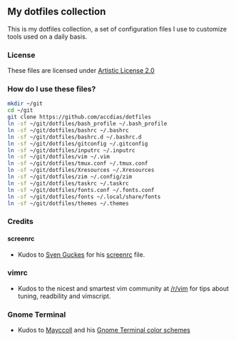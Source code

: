 ## My dotfiles collection

This is my dotfiles collection, a set of configuration files I use to customize tools used on a daily basis.

### License

These files are licensed under [Artistic License 2.0](LICENSE.txt)

### How do I use these files?

```sh
mkdir ~/git
cd ~/git
git clone https://github.com/accdias/dotfiles
ln -sf ~/git/dotfiles/bash_profile ~/.bash_profile
ln -sf ~/git/dotfiles/bashrc ~/.bashrc
ln -sf ~/git/dotfiles/bashrc.d ~/.bashrc.d
ln -sf ~/git/dotfiles/gitconfig ~/.gitconfig
ln -sf ~/git/dotfiles/inputrc ~/.inputrc
ln -sf ~/git/dotfiles/vim ~/.vim
ln -sf ~/git/dotfiles/tmux.conf ~/.tmux.conf
ln -sf ~/git/dotfiles/Xresources ~/.Xresources
ln -sf ~/git/dotfiles/zim ~/.config/zim
ln -sf ~/git/dotfiles/taskrc ~/.taskrc
ln -sf ~/git/dotfiles/fonts.conf ~/.fonts.conf
ln -sf ~/git/dotfiles/fonts ~/.local/share/fonts
ln -sf ~/git/dotfiles/themes ~/.themes
```

### Credits

#### screenrc

* Kudos to [Sven Guckes](http://www.guckes.net) for his [screenrc](http://www.guckes.net/Setup/screenrc) file.

### vimrc

* Kudos to the nicest and smartest vim community at [/r/vim](https://www.reddit.com/r/vim) for tips about tuning, readbility and vimscript.

### Gnome Terminal

* Kudos to [Mayccoll](https://github.com/Mayccoll) and his [Gnome Terminal color schemes](https://github.com/Mayccoll/Gogh/blob/master/content/themes.md)

